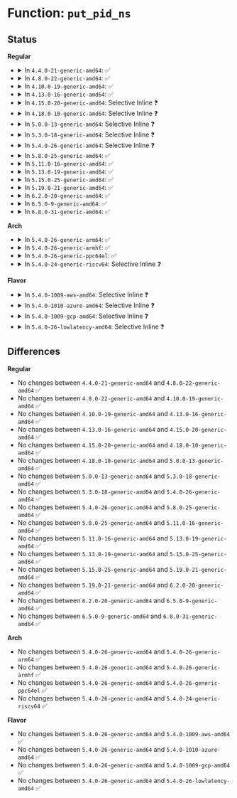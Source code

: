 # Function: <code>put_pid_ns</code>

## Status
<b>Regular</b>
<ul>
<li>
<details>
<summary>In <code>4.4.0-21-generic-amd64</code>: ✅</summary>

```c
void put_pid_ns(struct pid_namespace * ns)
```

```json
{
  "name": "put_pid_ns",
  "collision_type": "Unique Global",
  "inline_type": "No",
  "funcs": [
    {
      "addr": 18446744071580022480,
      "name": "put_pid_ns",
      "external": true,
      "loc": "kernel/pid_namespace.c:171",
      "file": "kernel/pid_namespace.c",
      "inline": "seen, unknown",
      "caller_inline": [],
      "caller_func": [
        "kernel/pid.c:put_pid",
        "kernel/pid.c:alloc_pid",
        "kernel/nsproxy.c:create_new_namespaces",
        "kernel/nsproxy.c:free_nsproxy",
        "kernel/cgroup.c:cgroup_pidlist_destroy_work_fn",
        "kernel/pid_namespace.c:pidns_put",
        "kernel/pid_namespace.c:pidns_install",
        "kernel/events/core.c:free_event_rcu",
        "kernel/events/core.c:perf_event_alloc",
        "fs/proc/root.c:proc_kill_sb",
        "net/ipv6/ip6_flowlabel.c:ip6fl_seq_release"
      ]
    }
  ],
  "symbols": [
    {
      "addr": 18446744071580022480,
      "name": "put_pid_ns",
      "section": ".text",
      "bind": "STB_GLOBAL",
      "size": 57
    }
  ]
}
```
</details>
</li>
<li>
<details>
<summary>In <code>4.8.0-22-generic-amd64</code>: ✅</summary>

```c
void put_pid_ns(struct pid_namespace * ns)
```

```json
{
  "name": "put_pid_ns",
  "collision_type": "Unique Global",
  "inline_type": "No",
  "funcs": [
    {
      "addr": 18446744071580055056,
      "name": "put_pid_ns",
      "external": true,
      "loc": "kernel/pid_namespace.c:171",
      "file": "kernel/pid_namespace.c",
      "inline": "seen, unknown",
      "caller_inline": [],
      "caller_func": [
        "kernel/pid.c:alloc_pid",
        "kernel/pid.c:put_pid",
        "kernel/nsproxy.c:free_nsproxy",
        "kernel/nsproxy.c:create_new_namespaces",
        "kernel/cgroup.c:cgroup_pidlist_destroy_work_fn",
        "kernel/pid_namespace.c:pidns_install",
        "kernel/pid_namespace.c:pidns_put",
        "kernel/events/core.c:perf_event_alloc",
        "kernel/events/core.c:free_event_rcu",
        "fs/proc/root.c:proc_kill_sb",
        "net/ipv6/ip6_flowlabel.c:ip6fl_seq_release"
      ]
    }
  ],
  "symbols": [
    {
      "addr": 18446744071580055056,
      "name": "put_pid_ns",
      "section": ".text",
      "bind": "STB_GLOBAL",
      "size": 73
    }
  ]
}
```
</details>
</li>
<li>
<details>
<summary>In <code>4.10.0-19-generic-amd64</code>: ✅</summary>

```c
void put_pid_ns(struct pid_namespace * ns)
```

```json
{
  "name": "put_pid_ns",
  "collision_type": "Unique Global",
  "inline_type": "No",
  "funcs": [
    {
      "addr": 18446744071580094944,
      "name": "put_pid_ns",
      "external": true,
      "loc": "kernel/pid_namespace.c:190",
      "file": "kernel/pid_namespace.c",
      "inline": "seen, unknown",
      "caller_inline": [],
      "caller_func": [
        "kernel/pid.c:alloc_pid",
        "kernel/pid.c:put_pid",
        "kernel/nsproxy.c:free_nsproxy",
        "kernel/nsproxy.c:create_new_namespaces",
        "kernel/cgroup.c:cgroup_pidlist_destroy_work_fn",
        "kernel/pid_namespace.c:pidns_install",
        "kernel/pid_namespace.c:pidns_put",
        "kernel/events/core.c:perf_event_alloc",
        "kernel/events/core.c:free_event_rcu",
        "fs/proc/root.c:proc_kill_sb",
        "net/ipv6/ip6_flowlabel.c:ip6fl_seq_release"
      ]
    }
  ],
  "symbols": [
    {
      "addr": 18446744071580094944,
      "name": "put_pid_ns",
      "section": ".text",
      "bind": "STB_GLOBAL",
      "size": 73
    }
  ]
}
```
</details>
</li>
<li>
<details>
<summary>In <code>4.13.0-16-generic-amd64</code>: ✅</summary>

```c
void put_pid_ns(struct pid_namespace * ns)
```

```json
{
  "name": "put_pid_ns",
  "collision_type": "Unique Global",
  "inline_type": "No",
  "funcs": [
    {
      "addr": 18446744071580100272,
      "name": "put_pid_ns",
      "external": true,
      "loc": "kernel/pid_namespace.c:193",
      "file": "kernel/pid_namespace.c",
      "inline": "seen, unknown",
      "caller_inline": [],
      "caller_func": [
        "kernel/pid.c:alloc_pid",
        "kernel/pid.c:put_pid",
        "kernel/nsproxy.c:free_nsproxy",
        "kernel/nsproxy.c:create_new_namespaces",
        "kernel/cgroup/cgroup-v1.c:cgroup_pidlist_destroy_work_fn",
        "kernel/pid_namespace.c:pidns_install",
        "kernel/pid_namespace.c:pidns_put",
        "kernel/pid_namespace.c:pidns_for_children_get",
        "kernel/events/core.c:free_event_rcu",
        "fs/proc/root.c:proc_kill_sb",
        "net/ipv6/ip6_flowlabel.c:ip6fl_seq_release"
      ]
    }
  ],
  "symbols": [
    {
      "addr": 18446744071580100272,
      "name": "put_pid_ns",
      "section": ".text",
      "bind": "STB_GLOBAL",
      "size": 151
    }
  ]
}
```
</details>
</li>
<li>
<details>
<summary>In <code>4.15.0-20-generic-amd64</code>: Selective Inline ❓</summary>

```c
void put_pid_ns(struct pid_namespace * ns)
```

```json
{
  "name": "put_pid_ns",
  "collision_type": "Unique Global",
  "inline_type": "Selective",
  "funcs": [
    {
      "addr": 18446744071580153530,
      "name": "put_pid_ns",
      "external": true,
      "loc": "kernel/pid_namespace.c:186",
      "file": "kernel/pid_namespace.c",
      "inline": "not declared, inlined",
      "caller_inline": [
        "kernel/pid_namespace.c:pidns_install",
        "kernel/pid_namespace.c:pidns_put",
        "kernel/pid_namespace.c:pidns_for_children_get"
      ],
      "caller_func": [
        "kernel/pid.c:alloc_pid",
        "kernel/pid.c:put_pid",
        "kernel/nsproxy.c:free_nsproxy",
        "kernel/nsproxy.c:create_new_namespaces",
        "kernel/cgroup/cgroup-v1.c:cgroup_pidlist_destroy_work_fn",
        "kernel/events/core.c:free_event_rcu",
        "fs/proc/root.c:proc_kill_sb",
        "net/ipv6/ip6_flowlabel.c:ip6fl_seq_release"
      ]
    }
  ],
  "symbols": [
    {
      "addr": 18446744071580153184,
      "name": "put_pid_ns",
      "section": ".text",
      "bind": "STB_GLOBAL",
      "size": 58
    }
  ]
}
```
</details>
</li>
<li>
<details>
<summary>In <code>4.18.0-10-generic-amd64</code>: Selective Inline ❓</summary>

```c
void put_pid_ns(struct pid_namespace * ns)
```

```json
{
  "name": "put_pid_ns",
  "collision_type": "Unique Global",
  "inline_type": "Selective",
  "funcs": [
    {
      "addr": 18446744071580213533,
      "name": "put_pid_ns",
      "external": true,
      "loc": "kernel/pid_namespace.c:167",
      "file": "kernel/pid_namespace.c",
      "inline": "not declared, inlined",
      "caller_inline": [
        "kernel/pid_namespace.c:pidns_install",
        "kernel/pid_namespace.c:pidns_put",
        "kernel/pid_namespace.c:pidns_for_children_get"
      ],
      "caller_func": [
        "kernel/pid.c:alloc_pid",
        "kernel/pid.c:put_pid",
        "kernel/nsproxy.c:free_nsproxy",
        "kernel/nsproxy.c:create_new_namespaces",
        "kernel/cgroup/cgroup-v1.c:cgroup_pidlist_destroy_work_fn",
        "kernel/events/core.c:perf_event_alloc",
        "kernel/events/core.c:free_event_rcu",
        "fs/proc/root.c:proc_kill_sb",
        "ipc/util.c:sysvipc_proc_release"
      ]
    }
  ],
  "symbols": [
    {
      "addr": 18446744071580212896,
      "name": "put_pid_ns",
      "section": ".text",
      "bind": "STB_GLOBAL",
      "size": 58
    }
  ]
}
```
</details>
</li>
<li>
<details>
<summary>In <code>5.0.0-13-generic-amd64</code>: Selective Inline ❓</summary>

```c
void put_pid_ns(struct pid_namespace * ns)
```

```json
{
  "name": "put_pid_ns",
  "collision_type": "Unique Global",
  "inline_type": "Selective",
  "funcs": [
    {
      "addr": 18446744071580265661,
      "name": "put_pid_ns",
      "external": true,
      "loc": "kernel/pid_namespace.c:167",
      "file": "kernel/pid_namespace.c",
      "inline": "not declared, inlined",
      "caller_inline": [
        "kernel/pid_namespace.c:pidns_install",
        "kernel/pid_namespace.c:pidns_put",
        "kernel/pid_namespace.c:pidns_for_children_get"
      ],
      "caller_func": [
        "kernel/pid.c:alloc_pid",
        "kernel/pid.c:put_pid",
        "kernel/nsproxy.c:free_nsproxy",
        "kernel/nsproxy.c:create_new_namespaces",
        "kernel/cgroup/cgroup-v1.c:cgroup_pidlist_destroy_work_fn",
        "kernel/events/core.c:perf_event_alloc",
        "kernel/events/core.c:free_event_rcu",
        "fs/proc/root.c:proc_kill_sb",
        "ipc/util.c:sysvipc_proc_release"
      ]
    }
  ],
  "symbols": [
    {
      "addr": 18446744071580265328,
      "name": "put_pid_ns",
      "section": ".text",
      "bind": "STB_GLOBAL",
      "size": 58
    }
  ]
}
```
</details>
</li>
<li>
<details>
<summary>In <code>5.3.0-18-generic-amd64</code>: Selective Inline ❓</summary>

```c
void put_pid_ns(struct pid_namespace * ns)
```

```json
{
  "name": "put_pid_ns",
  "collision_type": "Unique Global",
  "inline_type": "Selective",
  "funcs": [
    {
      "addr": 18446744071580316537,
      "name": "put_pid_ns",
      "external": true,
      "loc": "kernel/pid_namespace.c:168",
      "file": "kernel/pid_namespace.c",
      "inline": "not declared, inlined",
      "caller_inline": [
        "kernel/pid_namespace.c:pidns_install",
        "kernel/pid_namespace.c:pidns_put",
        "kernel/pid_namespace.c:pidns_for_children_get"
      ],
      "caller_func": [
        "kernel/pid.c:alloc_pid",
        "kernel/pid.c:put_pid",
        "kernel/nsproxy.c:free_nsproxy",
        "kernel/nsproxy.c:create_new_namespaces",
        "kernel/cgroup/cgroup-v1.c:cgroup_pidlist_destroy_work_fn",
        "kernel/events/core.c:perf_event_alloc",
        "kernel/events/core.c:free_event_rcu",
        "fs/proc/root.c:pid_ns_prepare_proc",
        "fs/proc/root.c:proc_kill_sb",
        "fs/proc/root.c:proc_fs_context_free",
        "ipc/util.c:sysvipc_proc_release"
      ]
    }
  ],
  "symbols": [
    {
      "addr": 18446744071580316192,
      "name": "put_pid_ns",
      "section": ".text",
      "bind": "STB_GLOBAL",
      "size": 61
    }
  ]
}
```
</details>
</li>
<li>
<details>
<summary>In <code>5.4.0-26-generic-amd64</code>: Selective Inline ❓</summary>

```c
void put_pid_ns(struct pid_namespace * ns)
```

```json
{
  "name": "put_pid_ns",
  "collision_type": "Unique Global",
  "inline_type": "Selective",
  "funcs": [
    {
      "addr": 18446744071580365369,
      "name": "put_pid_ns",
      "external": true,
      "loc": "kernel/pid_namespace.c:168",
      "file": "kernel/pid_namespace.c",
      "inline": "not declared, inlined",
      "caller_inline": [
        "kernel/pid_namespace.c:pidns_install",
        "kernel/pid_namespace.c:pidns_put",
        "kernel/pid_namespace.c:pidns_for_children_get"
      ],
      "caller_func": [
        "kernel/pid.c:alloc_pid",
        "kernel/pid.c:put_pid",
        "kernel/nsproxy.c:free_nsproxy",
        "kernel/nsproxy.c:create_new_namespaces",
        "kernel/cgroup/cgroup-v1.c:cgroup_pidlist_destroy_work_fn",
        "kernel/events/core.c:perf_event_alloc",
        "kernel/events/core.c:free_event_rcu",
        "fs/proc/root.c:pid_ns_prepare_proc",
        "fs/proc/root.c:proc_kill_sb",
        "fs/proc/root.c:proc_fs_context_free",
        "ipc/util.c:sysvipc_proc_release"
      ]
    }
  ],
  "symbols": [
    {
      "addr": 18446744071580365024,
      "name": "put_pid_ns",
      "section": ".text",
      "bind": "STB_GLOBAL",
      "size": 61
    }
  ]
}
```
</details>
</li>
<li>
<details>
<summary>In <code>5.8.0-25-generic-amd64</code>: ✅</summary>

```c
void put_pid_ns(struct pid_namespace * ns)
```

```json
{
  "name": "put_pid_ns",
  "collision_type": "Unique Global",
  "inline_type": "No",
  "funcs": [
    {
      "addr": 18446744071580438944,
      "name": "put_pid_ns",
      "external": true,
      "loc": "kernel/pid_namespace.c:159",
      "file": "kernel/pid_namespace.c",
      "inline": "seen, unknown",
      "caller_inline": [],
      "caller_func": [
        "kernel/pid.c:alloc_pid",
        "kernel/nsproxy.c:validate_nsset",
        "kernel/nsproxy.c:free_nsproxy",
        "kernel/nsproxy.c:create_new_namespaces",
        "kernel/cgroup/cgroup-v1.c:cgroup_pidlist_destroy_work_fn",
        "kernel/pid_namespace.c:pidns_install",
        "kernel/pid_namespace.c:pidns_put",
        "kernel/pid_namespace.c:pidns_for_children_get",
        "kernel/bpf/task_iter.c:fini_seq_pidns",
        "kernel/events/core.c:perf_event_alloc",
        "kernel/events/core.c:free_event_rcu",
        "fs/proc/root.c:proc_kill_sb",
        "fs/proc/root.c:proc_fs_context_free",
        "ipc/util.c:sysvipc_proc_release"
      ]
    }
  ],
  "symbols": [
    {
      "addr": 18446744071580438944,
      "name": "put_pid_ns",
      "section": ".text",
      "bind": "STB_GLOBAL",
      "size": 141
    }
  ]
}
```
</details>
</li>
<li>
<details>
<summary>In <code>5.11.0-16-generic-amd64</code>: ✅</summary>

```c
void put_pid_ns(struct pid_namespace * ns)
```

```json
{
  "name": "put_pid_ns",
  "collision_type": "Unique Global",
  "inline_type": "No",
  "funcs": [
    {
      "addr": 18446744071580426128,
      "name": "put_pid_ns",
      "external": true,
      "loc": "kernel/pid_namespace.c:151",
      "file": "kernel/pid_namespace.c",
      "inline": "seen, unknown",
      "caller_inline": [],
      "caller_func": [
        "kernel/pid.c:alloc_pid",
        "kernel/nsproxy.c:validate_nsset",
        "kernel/nsproxy.c:free_nsproxy",
        "kernel/nsproxy.c:create_new_namespaces",
        "kernel/cgroup/cgroup-v1.c:cgroup_pidlist_destroy_work_fn",
        "kernel/pid_namespace.c:pidns_install",
        "kernel/pid_namespace.c:pidns_put",
        "kernel/pid_namespace.c:pidns_for_children_get",
        "kernel/bpf/task_iter.c:fini_seq_pidns",
        "kernel/events/core.c:perf_event_alloc",
        "kernel/events/core.c:free_event_rcu",
        "fs/proc/root.c:proc_kill_sb",
        "fs/proc/root.c:proc_fs_context_free",
        "ipc/util.c:sysvipc_proc_release"
      ]
    }
  ],
  "symbols": [
    {
      "addr": 18446744071580426128,
      "name": "put_pid_ns",
      "section": ".text",
      "bind": "STB_GLOBAL",
      "size": 147
    }
  ]
}
```
</details>
</li>
<li>
<details>
<summary>In <code>5.13.0-19-generic-amd64</code>: ✅</summary>

```c
void put_pid_ns(struct pid_namespace * ns)
```

```json
{
  "name": "put_pid_ns",
  "collision_type": "Unique Global",
  "inline_type": "No",
  "funcs": [
    {
      "addr": 18446744071580430560,
      "name": "put_pid_ns",
      "external": true,
      "loc": "kernel/pid_namespace.c:151",
      "file": "kernel/pid_namespace.c",
      "inline": "seen, unknown",
      "caller_inline": [],
      "caller_func": [
        "kernel/pid.c:alloc_pid",
        "kernel/nsproxy.c:validate_nsset",
        "kernel/nsproxy.c:free_nsproxy",
        "kernel/nsproxy.c:create_new_namespaces",
        "kernel/cgroup/cgroup-v1.c:cgroup_pidlist_destroy_work_fn",
        "kernel/pid_namespace.c:pidns_install",
        "kernel/pid_namespace.c:pidns_put",
        "kernel/pid_namespace.c:pidns_for_children_get",
        "kernel/bpf/task_iter.c:fini_seq_pidns",
        "kernel/events/core.c:perf_event_alloc",
        "kernel/events/core.c:free_event_rcu",
        "fs/proc/root.c:proc_kill_sb",
        "fs/proc/root.c:proc_fs_context_free",
        "ipc/util.c:sysvipc_proc_release"
      ]
    }
  ],
  "symbols": [
    {
      "addr": 18446744071580430560,
      "name": "put_pid_ns",
      "section": ".text",
      "bind": "STB_GLOBAL",
      "size": 147
    }
  ]
}
```
</details>
</li>
<li>
<details>
<summary>In <code>5.15.0-25-generic-amd64</code>: ✅</summary>

```c
void put_pid_ns(struct pid_namespace * ns)
```

```json
{
  "name": "put_pid_ns",
  "collision_type": "Unique Global",
  "inline_type": "No",
  "funcs": [
    {
      "addr": 18446744071580594576,
      "name": "put_pid_ns",
      "external": true,
      "loc": "kernel/pid_namespace.c:152",
      "file": "kernel/pid_namespace.c",
      "inline": "seen, unknown",
      "caller_inline": [],
      "caller_func": [
        "kernel/pid.c:alloc_pid",
        "kernel/nsproxy.c:validate_nsset",
        "kernel/nsproxy.c:free_nsproxy",
        "kernel/nsproxy.c:create_new_namespaces",
        "kernel/cgroup/cgroup-v1.c:cgroup_pidlist_destroy_work_fn",
        "kernel/pid_namespace.c:pidns_install",
        "kernel/pid_namespace.c:pidns_put",
        "kernel/pid_namespace.c:pidns_for_children_get",
        "kernel/bpf/task_iter.c:fini_seq_pidns",
        "kernel/events/core.c:perf_event_alloc",
        "kernel/events/core.c:free_event_rcu",
        "fs/proc/root.c:proc_kill_sb",
        "fs/proc/root.c:proc_fs_context_free",
        "ipc/util.c:sysvipc_proc_release"
      ]
    }
  ],
  "symbols": [
    {
      "addr": 18446744071580594576,
      "name": "put_pid_ns",
      "section": ".text",
      "bind": "STB_GLOBAL",
      "size": 147
    }
  ]
}
```
</details>
</li>
<li>
<details>
<summary>In <code>5.19.0-21-generic-amd64</code>: ✅</summary>

```c
void put_pid_ns(struct pid_namespace * ns)
```

```json
{
  "name": "put_pid_ns",
  "collision_type": "Unique Global",
  "inline_type": "No",
  "funcs": [
    {
      "addr": 18446744071580797120,
      "name": "put_pid_ns",
      "external": true,
      "loc": "kernel/pid_namespace.c:152",
      "file": "kernel/pid_namespace.c",
      "inline": "seen, unknown",
      "caller_inline": [],
      "caller_func": [
        "kernel/pid.c:alloc_pid",
        "kernel/nsproxy.c:validate_nsset",
        "kernel/nsproxy.c:free_nsproxy",
        "kernel/nsproxy.c:create_new_namespaces",
        "kernel/cgroup/cgroup-v1.c:cgroup_pidlist_destroy_work_fn",
        "kernel/pid_namespace.c:pidns_install",
        "kernel/pid_namespace.c:pidns_put",
        "kernel/pid_namespace.c:pidns_for_children_get",
        "kernel/bpf/task_iter.c:fini_seq_pidns",
        "kernel/events/core.c:perf_event_alloc",
        "kernel/events/core.c:free_event_rcu",
        "fs/proc/root.c:proc_kill_sb",
        "fs/proc/root.c:proc_fs_context_free",
        "ipc/util.c:sysvipc_proc_release"
      ]
    }
  ],
  "symbols": [
    {
      "addr": 18446744071580797120,
      "name": "put_pid_ns",
      "section": ".text",
      "bind": "STB_GLOBAL",
      "size": 187
    }
  ]
}
```
</details>
</li>
<li>
<details>
<summary>In <code>6.2.0-20-generic-amd64</code>: ✅</summary>

```c
void put_pid_ns(struct pid_namespace * ns)
```

```json
{
  "name": "put_pid_ns",
  "collision_type": "Unique Global",
  "inline_type": "No",
  "funcs": [
    {
      "addr": 18446744071581082112,
      "name": "put_pid_ns",
      "external": true,
      "loc": "kernel/pid_namespace.c:152",
      "file": "kernel/pid_namespace.c",
      "inline": "seen, unknown",
      "caller_inline": [],
      "caller_func": [
        "kernel/pid.c:alloc_pid",
        "kernel/nsproxy.c:validate_nsset",
        "kernel/nsproxy.c:free_nsproxy",
        "kernel/nsproxy.c:create_new_namespaces",
        "kernel/cgroup/cgroup-v1.c:cgroup_pidlist_destroy_work_fn",
        "kernel/pid_namespace.c:pidns_install",
        "kernel/pid_namespace.c:pidns_put",
        "kernel/pid_namespace.c:pidns_for_children_get",
        "kernel/bpf/task_iter.c:fini_seq_pidns",
        "kernel/events/core.c:free_event_rcu",
        "fs/proc/root.c:proc_kill_sb",
        "fs/proc/root.c:proc_fs_context_free",
        "ipc/util.c:sysvipc_proc_release"
      ]
    }
  ],
  "symbols": [
    {
      "addr": 18446744071581082112,
      "name": "put_pid_ns",
      "section": ".text",
      "bind": "STB_GLOBAL",
      "size": 187
    }
  ]
}
```
</details>
</li>
<li>
<details>
<summary>In <code>6.5.0-9-generic-amd64</code>: ✅</summary>

```c
void put_pid_ns(struct pid_namespace * ns)
```

```json
{
  "name": "put_pid_ns",
  "collision_type": "Unique Global",
  "inline_type": "No",
  "funcs": [
    {
      "addr": 18446744071581173808,
      "name": "put_pid_ns",
      "external": true,
      "loc": "kernel/pid_namespace.c:155",
      "file": "kernel/pid_namespace.c",
      "inline": "seen, unknown",
      "caller_inline": [],
      "caller_func": [
        "kernel/pid.c:alloc_pid",
        "kernel/nsproxy.c:validate_nsset",
        "kernel/nsproxy.c:free_nsproxy",
        "kernel/nsproxy.c:create_new_namespaces",
        "kernel/cgroup/cgroup-v1.c:cgroup_pidlist_destroy_work_fn",
        "kernel/pid_namespace.c:pidns_install",
        "kernel/pid_namespace.c:pidns_put",
        "kernel/pid_namespace.c:pidns_for_children_get",
        "kernel/bpf/task_iter.c:fini_seq_pidns",
        "kernel/events/core.c:free_event_rcu",
        "fs/proc/root.c:proc_kill_sb",
        "fs/proc/root.c:proc_fs_context_free",
        "ipc/util.c:sysvipc_proc_release"
      ]
    }
  ],
  "symbols": [
    {
      "addr": 18446744071581173808,
      "name": "put_pid_ns",
      "section": ".text",
      "bind": "STB_GLOBAL",
      "size": 187
    }
  ]
}
```
</details>
</li>
<li>
<details>
<summary>In <code>6.8.0-31-generic-amd64</code>: ✅</summary>

```c
void put_pid_ns(struct pid_namespace * ns)
```

```json
{
  "name": "put_pid_ns",
  "collision_type": "Unique Global",
  "inline_type": "No",
  "funcs": [
    {
      "addr": 18446744071581279488,
      "name": "put_pid_ns",
      "external": true,
      "loc": "kernel/pid_namespace.c:156",
      "file": "kernel/pid_namespace.c",
      "inline": "seen, unknown",
      "caller_inline": [],
      "caller_func": [
        "kernel/pid.c:alloc_pid",
        "kernel/nsproxy.c:validate_nsset",
        "kernel/nsproxy.c:free_nsproxy",
        "kernel/nsproxy.c:create_new_namespaces",
        "kernel/cgroup/cgroup-v1.c:cgroup_pidlist_destroy_work_fn",
        "kernel/pid_namespace.c:pidns_install",
        "kernel/pid_namespace.c:pidns_put",
        "kernel/pid_namespace.c:pidns_for_children_get",
        "kernel/bpf/task_iter.c:fini_seq_pidns",
        "kernel/events/core.c:free_event_rcu",
        "fs/proc/root.c:proc_kill_sb",
        "fs/proc/root.c:proc_fs_context_free",
        "ipc/util.c:sysvipc_proc_release"
      ]
    }
  ],
  "symbols": [
    {
      "addr": 18446744071581279488,
      "name": "put_pid_ns",
      "section": ".text",
      "bind": "STB_GLOBAL",
      "size": 187
    }
  ]
}
```
</details>
</li>
</ul>
<b>Arch</b>
<ul>
<li>
<details>
<summary>In <code>5.4.0-26-generic-arm64</code>: ✅</summary>

```c
void put_pid_ns(struct pid_namespace * ns)
```

```json
{
  "name": "put_pid_ns",
  "collision_type": "Unique Global",
  "inline_type": "No",
  "funcs": [
    {
      "addr": 18446603336491627040,
      "name": "put_pid_ns",
      "external": true,
      "loc": "kernel/pid_namespace.c:168",
      "file": "kernel/pid_namespace.c",
      "inline": "seen, unknown",
      "caller_inline": [],
      "caller_func": [
        "kernel/pid.c:alloc_pid",
        "kernel/nsproxy.c:free_nsproxy",
        "kernel/nsproxy.c:create_new_namespaces",
        "kernel/cgroup/cgroup-v1.c:cgroup_pidlist_destroy_work_fn",
        "kernel/pid_namespace.c:pidns_install",
        "kernel/pid_namespace.c:pidns_put",
        "kernel/pid_namespace.c:pidns_for_children_get",
        "kernel/events/core.c:perf_event_alloc",
        "kernel/events/core.c:free_event_rcu",
        "fs/proc/root.c:pid_ns_prepare_proc",
        "fs/proc/root.c:proc_kill_sb",
        "fs/proc/root.c:proc_fs_context_free",
        "ipc/util.c:sysvipc_proc_release"
      ]
    }
  ],
  "symbols": [
    {
      "addr": 18446603336491627040,
      "name": "put_pid_ns",
      "section": ".text",
      "bind": "STB_GLOBAL",
      "size": 132
    }
  ]
}
```
</details>
</li>
<li>
<details>
<summary>In <code>5.4.0-26-generic-armhf</code>: ✅</summary>

```c
void put_pid_ns(struct pid_namespace * ns)
```

```json
{
  "name": "put_pid_ns",
  "collision_type": "Unique Global",
  "inline_type": "No",
  "funcs": [
    {
      "addr": 3225581324,
      "name": "put_pid_ns",
      "external": true,
      "loc": "kernel/pid_namespace.c:168",
      "file": "kernel/pid_namespace.c",
      "inline": "seen, unknown",
      "caller_inline": [],
      "caller_func": [
        "kernel/pid.c:alloc_pid",
        "kernel/nsproxy.c:free_nsproxy",
        "kernel/nsproxy.c:create_new_namespaces",
        "kernel/cgroup/cgroup-v1.c:cgroup_pidlist_destroy_work_fn",
        "kernel/pid_namespace.c:pidns_install",
        "kernel/pid_namespace.c:pidns_put",
        "kernel/pid_namespace.c:pidns_for_children_get",
        "kernel/events/core.c:perf_event_alloc",
        "kernel/events/core.c:free_event_rcu",
        "fs/proc/root.c:pid_ns_prepare_proc",
        "fs/proc/root.c:proc_kill_sb",
        "fs/proc/root.c:proc_fs_context_free",
        "ipc/util.c:sysvipc_proc_release"
      ]
    }
  ],
  "symbols": [
    {
      "addr": 3225581324,
      "name": "put_pid_ns",
      "section": ".text",
      "bind": "STB_GLOBAL",
      "size": 112
    }
  ]
}
```
</details>
</li>
<li>
<details>
<summary>In <code>5.4.0-26-generic-ppc64el</code>: ✅</summary>

```c
void put_pid_ns(struct pid_namespace * ns)
```

```json
{
  "name": "put_pid_ns",
  "collision_type": "Unique Global",
  "inline_type": "No",
  "funcs": [
    {
      "addr": 13835058055284619680,
      "name": "put_pid_ns",
      "external": true,
      "loc": "kernel/pid_namespace.c:168",
      "file": "kernel/pid_namespace.c",
      "inline": "seen, unknown",
      "caller_inline": [],
      "caller_func": [
        "kernel/pid.c:alloc_pid",
        "kernel/pid.c:put_pid",
        "kernel/nsproxy.c:free_nsproxy",
        "kernel/nsproxy.c:create_new_namespaces",
        "kernel/cgroup/cgroup-v1.c:cgroup_pidlist_destroy_work_fn",
        "kernel/pid_namespace.c:pidns_install",
        "kernel/pid_namespace.c:pidns_put",
        "kernel/pid_namespace.c:pidns_for_children_get",
        "kernel/events/core.c:free_event_rcu",
        "fs/proc/root.c:pid_ns_prepare_proc",
        "fs/proc/root.c:proc_kill_sb",
        "fs/proc/root.c:proc_fs_context_free",
        "ipc/util.c:sysvipc_proc_release"
      ]
    }
  ],
  "symbols": [
    {
      "addr": 13835058055284619680,
      "name": "put_pid_ns",
      "section": ".text",
      "bind": "STB_GLOBAL",
      "size": 232
    }
  ]
}
```
</details>
</li>
<li>
<details>
<summary>In <code>5.4.0-24-generic-riscv64</code>: Selective Inline ❓</summary>

```c
void put_pid_ns(struct pid_namespace * ns)
```

```json
{
  "name": "put_pid_ns",
  "collision_type": "Unique Global",
  "inline_type": "Selective",
  "funcs": [
    {
      "addr": 18446743936272026140,
      "name": "put_pid_ns",
      "external": true,
      "loc": "kernel/pid_namespace.c:168",
      "file": "kernel/pid_namespace.c",
      "inline": "not declared, inlined",
      "caller_inline": [
        "kernel/pid_namespace.c:pidns_install",
        "kernel/pid_namespace.c:pidns_put",
        "kernel/pid_namespace.c:pidns_for_children_get"
      ],
      "caller_func": [
        "kernel/pid.c:alloc_pid",
        "kernel/pid.c:put_pid",
        "kernel/nsproxy.c:free_nsproxy",
        "kernel/nsproxy.c:create_new_namespaces",
        "kernel/cgroup/cgroup-v1.c:cgroup_pidlist_destroy_work_fn",
        "kernel/events/core.c:free_event_rcu",
        "fs/proc/root.c:pid_ns_prepare_proc",
        "fs/proc/root.c:proc_kill_sb",
        "fs/proc/root.c:proc_fs_context_free",
        "ipc/util.c:sysvipc_proc_release"
      ]
    }
  ],
  "symbols": [
    {
      "addr": 18446743936272026240,
      "name": "put_pid_ns",
      "section": ".text",
      "bind": "STB_GLOBAL",
      "size": 96
    }
  ]
}
```
</details>
</li>
</ul>
<b>Flavor</b>
<ul>
<li>
<details>
<summary>In <code>5.4.0-1009-aws-amd64</code>: Selective Inline ❓</summary>

```c
void put_pid_ns(struct pid_namespace * ns)
```

```json
{
  "name": "put_pid_ns",
  "collision_type": "Unique Global",
  "inline_type": "Selective",
  "funcs": [
    {
      "addr": 18446744071580334169,
      "name": "put_pid_ns",
      "external": true,
      "loc": "kernel/pid_namespace.c:168",
      "file": "kernel/pid_namespace.c",
      "inline": "not declared, inlined",
      "caller_inline": [
        "kernel/pid_namespace.c:pidns_install",
        "kernel/pid_namespace.c:pidns_put",
        "kernel/pid_namespace.c:pidns_for_children_get"
      ],
      "caller_func": [
        "kernel/pid.c:alloc_pid",
        "kernel/pid.c:put_pid",
        "kernel/nsproxy.c:free_nsproxy",
        "kernel/nsproxy.c:create_new_namespaces",
        "kernel/cgroup/cgroup-v1.c:cgroup_pidlist_destroy_work_fn",
        "kernel/events/core.c:perf_event_alloc",
        "kernel/events/core.c:free_event_rcu",
        "fs/proc/root.c:pid_ns_prepare_proc",
        "fs/proc/root.c:proc_kill_sb",
        "fs/proc/root.c:proc_fs_context_free",
        "ipc/util.c:sysvipc_proc_release"
      ]
    }
  ],
  "symbols": [
    {
      "addr": 18446744071580333824,
      "name": "put_pid_ns",
      "section": ".text",
      "bind": "STB_GLOBAL",
      "size": 61
    }
  ]
}
```
</details>
</li>
<li>
<details>
<summary>In <code>5.4.0-1010-azure-amd64</code>: Selective Inline ❓</summary>

```c
void put_pid_ns(struct pid_namespace * ns)
```

```json
{
  "name": "put_pid_ns",
  "collision_type": "Unique Global",
  "inline_type": "Selective",
  "funcs": [
    {
      "addr": 18446744071580281433,
      "name": "put_pid_ns",
      "external": true,
      "loc": "kernel/pid_namespace.c:168",
      "file": "kernel/pid_namespace.c",
      "inline": "not declared, inlined",
      "caller_inline": [
        "kernel/pid_namespace.c:pidns_install",
        "kernel/pid_namespace.c:pidns_put",
        "kernel/pid_namespace.c:pidns_for_children_get"
      ],
      "caller_func": [
        "kernel/pid.c:alloc_pid",
        "kernel/pid.c:put_pid",
        "kernel/nsproxy.c:free_nsproxy",
        "kernel/nsproxy.c:create_new_namespaces",
        "kernel/cgroup/cgroup-v1.c:cgroup_pidlist_destroy_work_fn",
        "kernel/events/core.c:perf_event_alloc",
        "kernel/events/core.c:free_event_rcu",
        "fs/proc/root.c:pid_ns_prepare_proc",
        "fs/proc/root.c:proc_kill_sb",
        "fs/proc/root.c:proc_fs_context_free",
        "ipc/util.c:sysvipc_proc_release"
      ]
    }
  ],
  "symbols": [
    {
      "addr": 18446744071580281088,
      "name": "put_pid_ns",
      "section": ".text",
      "bind": "STB_GLOBAL",
      "size": 61
    }
  ]
}
```
</details>
</li>
<li>
<details>
<summary>In <code>5.4.0-1009-gcp-amd64</code>: Selective Inline ❓</summary>

```c
void put_pid_ns(struct pid_namespace * ns)
```

```json
{
  "name": "put_pid_ns",
  "collision_type": "Unique Global",
  "inline_type": "Selective",
  "funcs": [
    {
      "addr": 18446744071580325417,
      "name": "put_pid_ns",
      "external": true,
      "loc": "kernel/pid_namespace.c:168",
      "file": "kernel/pid_namespace.c",
      "inline": "not declared, inlined",
      "caller_inline": [
        "kernel/pid_namespace.c:pidns_install",
        "kernel/pid_namespace.c:pidns_put",
        "kernel/pid_namespace.c:pidns_for_children_get"
      ],
      "caller_func": [
        "kernel/pid.c:alloc_pid",
        "kernel/pid.c:put_pid",
        "kernel/nsproxy.c:free_nsproxy",
        "kernel/nsproxy.c:create_new_namespaces",
        "kernel/cgroup/cgroup-v1.c:cgroup_pidlist_destroy_work_fn",
        "kernel/events/core.c:perf_event_alloc",
        "kernel/events/core.c:free_event_rcu",
        "fs/proc/root.c:pid_ns_prepare_proc",
        "fs/proc/root.c:proc_kill_sb",
        "fs/proc/root.c:proc_fs_context_free",
        "ipc/util.c:sysvipc_proc_release"
      ]
    }
  ],
  "symbols": [
    {
      "addr": 18446744071580325072,
      "name": "put_pid_ns",
      "section": ".text",
      "bind": "STB_GLOBAL",
      "size": 61
    }
  ]
}
```
</details>
</li>
<li>
<details>
<summary>In <code>5.4.0-26-lowlatency-amd64</code>: Selective Inline ❓</summary>

```c
void put_pid_ns(struct pid_namespace * ns)
```

```json
{
  "name": "put_pid_ns",
  "collision_type": "Unique Global",
  "inline_type": "Selective",
  "funcs": [
    {
      "addr": 18446744071580380473,
      "name": "put_pid_ns",
      "external": true,
      "loc": "kernel/pid_namespace.c:168",
      "file": "kernel/pid_namespace.c",
      "inline": "not declared, inlined",
      "caller_inline": [
        "kernel/pid_namespace.c:pidns_install",
        "kernel/pid_namespace.c:pidns_put",
        "kernel/pid_namespace.c:pidns_for_children_get"
      ],
      "caller_func": [
        "kernel/pid.c:alloc_pid",
        "kernel/pid.c:put_pid",
        "kernel/nsproxy.c:free_nsproxy",
        "kernel/nsproxy.c:create_new_namespaces",
        "kernel/cgroup/cgroup-v1.c:cgroup_pidlist_destroy_work_fn",
        "kernel/events/core.c:perf_event_alloc",
        "kernel/events/core.c:free_event_rcu",
        "fs/proc/root.c:pid_ns_prepare_proc",
        "fs/proc/root.c:proc_kill_sb",
        "fs/proc/root.c:proc_fs_context_free",
        "ipc/util.c:sysvipc_proc_release"
      ]
    }
  ],
  "symbols": [
    {
      "addr": 18446744071580380096,
      "name": "put_pid_ns",
      "section": ".text",
      "bind": "STB_GLOBAL",
      "size": 61
    }
  ]
}
```
</details>
</li>
</ul>

## Differences
<b>Regular</b>
<ul>
<li>
No changes between <code>4.4.0-21-generic-amd64</code> and <code>4.8.0-22-generic-amd64</code> ✅
</li>
<li>
No changes between <code>4.8.0-22-generic-amd64</code> and <code>4.10.0-19-generic-amd64</code> ✅
</li>
<li>
No changes between <code>4.10.0-19-generic-amd64</code> and <code>4.13.0-16-generic-amd64</code> ✅
</li>
<li>
No changes between <code>4.13.0-16-generic-amd64</code> and <code>4.15.0-20-generic-amd64</code> ✅
</li>
<li>
No changes between <code>4.15.0-20-generic-amd64</code> and <code>4.18.0-10-generic-amd64</code> ✅
</li>
<li>
No changes between <code>4.18.0-10-generic-amd64</code> and <code>5.0.0-13-generic-amd64</code> ✅
</li>
<li>
No changes between <code>5.0.0-13-generic-amd64</code> and <code>5.3.0-18-generic-amd64</code> ✅
</li>
<li>
No changes between <code>5.3.0-18-generic-amd64</code> and <code>5.4.0-26-generic-amd64</code> ✅
</li>
<li>
No changes between <code>5.4.0-26-generic-amd64</code> and <code>5.8.0-25-generic-amd64</code> ✅
</li>
<li>
No changes between <code>5.8.0-25-generic-amd64</code> and <code>5.11.0-16-generic-amd64</code> ✅
</li>
<li>
No changes between <code>5.11.0-16-generic-amd64</code> and <code>5.13.0-19-generic-amd64</code> ✅
</li>
<li>
No changes between <code>5.13.0-19-generic-amd64</code> and <code>5.15.0-25-generic-amd64</code> ✅
</li>
<li>
No changes between <code>5.15.0-25-generic-amd64</code> and <code>5.19.0-21-generic-amd64</code> ✅
</li>
<li>
No changes between <code>5.19.0-21-generic-amd64</code> and <code>6.2.0-20-generic-amd64</code> ✅
</li>
<li>
No changes between <code>6.2.0-20-generic-amd64</code> and <code>6.5.0-9-generic-amd64</code> ✅
</li>
<li>
No changes between <code>6.5.0-9-generic-amd64</code> and <code>6.8.0-31-generic-amd64</code> ✅
</li>
</ul>
<b>Arch</b>
<ul>
<li>
No changes between <code>5.4.0-26-generic-amd64</code> and <code>5.4.0-26-generic-arm64</code> ✅
</li>
<li>
No changes between <code>5.4.0-26-generic-amd64</code> and <code>5.4.0-26-generic-armhf</code> ✅
</li>
<li>
No changes between <code>5.4.0-26-generic-amd64</code> and <code>5.4.0-26-generic-ppc64el</code> ✅
</li>
<li>
No changes between <code>5.4.0-26-generic-amd64</code> and <code>5.4.0-24-generic-riscv64</code> ✅
</li>
</ul>
<b>Flavor</b>
<ul>
<li>
No changes between <code>5.4.0-26-generic-amd64</code> and <code>5.4.0-1009-aws-amd64</code> ✅
</li>
<li>
No changes between <code>5.4.0-26-generic-amd64</code> and <code>5.4.0-1010-azure-amd64</code> ✅
</li>
<li>
No changes between <code>5.4.0-26-generic-amd64</code> and <code>5.4.0-1009-gcp-amd64</code> ✅
</li>
<li>
No changes between <code>5.4.0-26-generic-amd64</code> and <code>5.4.0-26-lowlatency-amd64</code> ✅
</li>
</ul>
